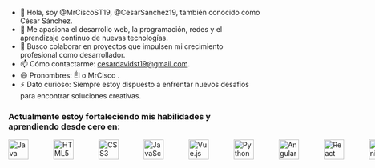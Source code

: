 - 👋 Hola, soy @MrCiscoST19, @CesarSanchez19, también conocido como César Sánchez. 
- 👀 Me apasiona el desarrollo web, la programación, redes y el aprendizaje continuo de nuevas tecnologías.  
- 💞️ Busco colaborar en proyectos que impulsen mi crecimiento profesional como desarrollador.  
- 📫 Cómo contactarme: cesardavidst19@gmail.com.  
- 😄 Pronombres: Él o MrCisco .  
- ⚡ Dato curioso: Siempre estoy dispuesto a enfrentar nuevos desafíos para encontrar soluciones creativas.
### Actualmente estoy fortaleciendo mis habilidades y aprendiendo desde cero en:
<div style="display: flex; gap: 50px;">
  <a href="https://www.oracle.com/java/technologies/javase-downloads.html" target="_blank">
    <img src="https://cdn.jsdelivr.net/gh/devicons/devicon/icons/java/java-original.svg" width="40" height="40" alt="Java" title="Java"/>
  </a>
  <a href="https://html.spec.whatwg.org/multipage/" target="_blank">
    <img src="https://cdn.jsdelivr.net/gh/devicons/devicon/icons/html5/html5-original.svg" width="40" height="40" alt="HTML5" title="HTML5"/>
  </a>
  <a href="https://www.w3.org/Style/CSS/" target="_blank">
    <img src="https://cdn.jsdelivr.net/gh/devicons/devicon/icons/css3/css3-original.svg" width="40" height="40" alt="CSS3" title="CSS3"/>
  </a>
  <a href="https://developer.mozilla.org/en-US/docs/Web/JavaScript" target="_blank">
    <img src="https://cdn.jsdelivr.net/gh/devicons/devicon/icons/javascript/javascript-original.svg" width="40" height="40" alt="JavaScript" title="JavaScript"/>
  </a>
  <a href="https://vuejs.org/" target="_blank">
    <img src="https://cdn.jsdelivr.net/gh/devicons/devicon/icons/vuejs/vuejs-original.svg" width="40" height="40" alt="Vue.js" title="Vue.js"/>
  </a>
  <a href="https://www.python.org/" target="_blank">
    <img src
="https://cdn.jsdelivr.net/gh/devicons/devicon/icons/python/python-original.svg" width="40" height="40" alt="Python" title="Python"/>
  </a>
  <a href="https://angular.io/" target="_blank">
    <img src="https://cdn.jsdelivr.net/gh/devicons/devicon/icons/angular/angular-original.svg" width="40" height="40" alt="Angular" title="Angular"/>
  </a>
  <a href="https://reactjs.org/" target="_blank">
    <img src="https://cdn.jsdelivr.net/gh/devicons/devicon/icons/react/react-original.svg" width="40" height="40" alt="React" title="React"/>
  </a>
  <a href="https://ionicframework.com/" target="_blank">
    <img src="https://cdn.jsdelivr.net/gh/devicons/devicon/icons/ionic/ionic-original.svg" width="40" height="40" alt="Ionic" title="Ionic"/>
  </a>
  <a href="https://www.typescriptlang.org/" target="_blank">
    <img src="https://cdn.jsdelivr.net/gh/devicons/devicon/icons/typescript/typescript-original.svg" width="40" height="40" alt="TypeScript" title="TypeScript"/>
  </a>
</div>
